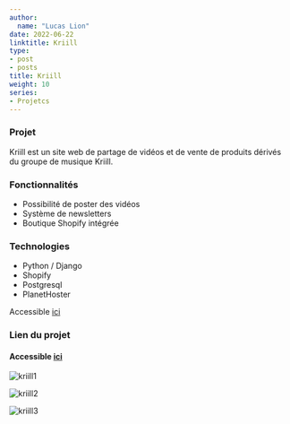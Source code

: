 ```yaml
---
author:
  name: "Lucas Lion"
date: 2022-06-22
linktitle: Kriill
type:
- post
- posts
title: Kriill
weight: 10
series:
- Projetcs
---
```

### Projet

Kriill est un site web de partage de vidéos et de vente de produits dérivés du groupe de musique Kriill.

### Fonctionnalités

- Possibilité de poster des vidéos
- Système de newsletters
- Boutique Shopify intégrée

### Technologies

- Python / Django
- Shopify
- Postgresql
- PlanetHoster

Accessible&nbsp;[ici](https://kriill.com)

### Lien du projet

#### Accessible&nbsp;[ici](https://www.kriill.com)

![kriill1](/kriill1.png "kriill1")

![kriill2](/kriill2.png "kriill2")

![kriill3](/kriill3.png "kriill3")

